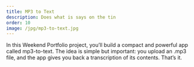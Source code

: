 ```yaml
---
title: MP3 to Text
description: Does what is says on the tin
order: 10
image: /jpg/mp3-to-text.jpg
---
```

In this Weekend Portfolio project, you’ll build a compact and powerful app called mp3-to-text. The idea is simple but important: you upload an .mp3 file, and the app gives you back a transcription of its contents. That’s it.
